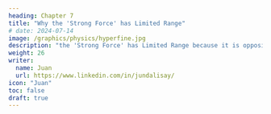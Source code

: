 ```yaml
---
heading: Chapter 7
title: "Why the 'Strong Force' has Limited Range"
# date: 2024-07-14
image: /graphics/physics/hyperfine.jpg
description: "the 'Strong Force' has Limited Range because it is opposite of the spacetime layer"
weight: 26
writer:
  name: Juan
  url: https://www.linkedin.com/in/jundalisay/
icon: "Juan"
toc: false
draft: true 
---
```



